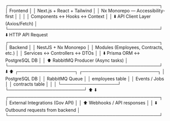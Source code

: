 ┌────────────────────────────────────────────────┐
│ Frontend │
│ Next.js + React + Tailwind │
│ Nx Monorepo — Accessibility-first │
│ │
│ Components ↔ Hooks ↔ Context │
│ ⬇️ API Client Layer (Axios/Fetch) │
└────────────────────────────────────────────────┘
⬇️ HTTP API Request
┌────────────────────────────────────────────────┐
│ Backend │
│ NestJS + Nx Monorepo │
│ Modules (Employees, Contracts, etc.) │
│ Services ↔ Controllers ↔ DTOs │
│ ⬇️ Prisma ORM ↔ PostgreSQL DB │
│ ⬆️ RabbitMQ Producer (Async tasks) │
└────────────────────────────────────────────────┘
⬇️ ⬆️
┌──────────────────┐ ┌────────────────────────┐
│ PostgreSQL DB │ │ RabbitMQ Queue │
│ employees table │ │ Events / Jobs │
│ contracts table │ │ │
└──────────────────┘ └────────────────────────┘
⬆️ ⬇️
┌────────────────────────────────────────────────┐
│ External Integrations (Gov API) │
│ ⬆️ Webhooks / API responses │
│ ⬇️ Outbound requests from backend │
└────────────────────────────────────────────────┘
